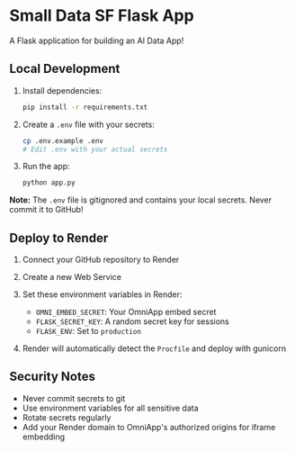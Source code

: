 # Small Data SF Flask App

A Flask application for building an AI Data App!

## Local Development

1. Install dependencies:
   ```bash
   pip install -r requirements.txt
   ```

2. Create a `.env` file with your secrets:
   ```bash
   cp .env.example .env
   # Edit .env with your actual secrets
   ```

3. Run the app:
   ```bash
   python app.py
   ```

**Note:** The `.env` file is gitignored and contains your local secrets. Never commit it to GitHub!

## Deploy to Render

1. Connect your GitHub repository to Render
2. Create a new Web Service
3. Set these environment variables in Render:
   - `OMNI_EMBED_SECRET`: Your OmniApp embed secret
   - `FLASK_SECRET_KEY`: A random secret key for sessions
   - `FLASK_ENV`: Set to `production`

4. Render will automatically detect the `Procfile` and deploy with gunicorn

## Security Notes

- Never commit secrets to git
- Use environment variables for all sensitive data
- Rotate secrets regularly
- Add your Render domain to OmniApp's authorized origins for iframe embedding
